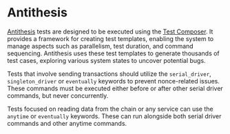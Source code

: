 # Antithesis

[Antithesis](https://antithesis.com/) tests are designed to be executed using the [Test Composer](https://antithesis.com/docs/test_templates/). It provides a framework for creating test templates, enabling the system to manage aspects such as parallelism, test duration, and command sequencing. Antithesis uses these test templates to generate thousands of test cases, exploring various system states to uncover potential bugs.

Tests that involve sending transactions should utilize the `serial_driver`, `singleton_driver` or `eventually` keywords to prevent nonce-related issues. These commands must be executed either before or after other serial driver commands, but never concurrently.

Tests focused on reading data from the chain or any service can use the `anytime` or `eventually` keywords. These can run alongside both serial driver commands and other anytime commands.
